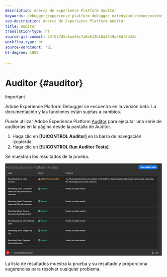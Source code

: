 ```yaml
---
description: Acerca de Experience Platform Auditor
keywords: debugger;experience platform debugger extension;chrome;extension;auditor;dtm;target
seo-description: Acerca de Experience Platform Auditor
title: Auditor
translation-type: ht
source-git-commit: 53f027d5a5ae56c7a8e812b10a2649a38df3b31d
workflow-type: ht
source-wordcount: '81'
ht-degree: 100%

---
```



# Auditor {#auditor}

>[!IMPORTANT]
>
>Adobe Experience Platform Debugger se encuentra en la versión beta. La documentación y las funciones están sujetas a cambios.

Puede utilizar Adobe Experience Platform [Auditor](https://docs.adobe.com/content/help/es-ES/auditor/using/overview.html) para ejecutar una serie de auditorías en la página desde la pantalla de Auditor.

1. Haga clic en **[!UICONTROL Auditor]** en la barra de navegación izquierda.
1. Haga clic en **[!UICONTROL Run Auditor Tests]**.

Se muestran los resultados de la prueba.

![](assets/auditor-results.jpg)

La lista de resultados muestra la prueba y su resultado y proporciona sugerencias para resolver cualquier problema.